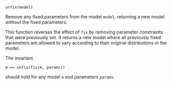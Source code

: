 ```
unfix(model)
```

Remove any fixed parameters from the model `model`, returning a new model without the fixed parameters.

This function reverses the effect of `fix` by removing parameter constraints that were previously set. It returns a new model where all previously fixed parameters are allowed to vary according to their  original distributions in the model.

The invariant

```
m == unfix(fix(m, params))
```

should hold for any model `m` and parameters `params`.
